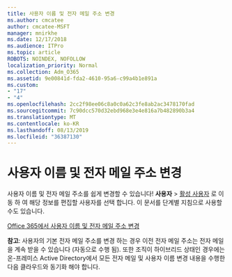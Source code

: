 ```yaml
---
title: 사용자 이름 및 전자 메일 주소 변경
ms.author: cmcatee
author: cmcatee-MSFT
manager: mnirkhe
ms.date: 12/17/2018
ms.audience: ITPro
ms.topic: article
ROBOTS: NOINDEX, NOFOLLOW
localization_priority: Normal
ms.collection: Adm_O365
ms.assetid: 9e00841d-fda2-4610-95a6-c99a4b1e891a
ms.custom:
- "17"
- "4"
ms.openlocfilehash: 2cc2f98ee06c8a0c0a62c3fe8ab2ac3478170fad
ms.sourcegitcommit: 7c90dcc570d32ebd968e3e4e816a7b482890b3a4
ms.translationtype: MT
ms.contentlocale: ko-KR
ms.lasthandoff: 08/13/2019
ms.locfileid: "36387130"
---
```

# <a name="change-a-users-name-and-email-address"></a>사용자 이름 및 전자 메일 주소 변경

사용자 이름 및 전자 메일 주소를 쉽게 변경할 수 있습니다! **사용자** \> [활성 사용자](https://go.microsoft.com/fwlink/p/?linkid=834822) 로 이동 하 여 해당 정보를 편집할 사용자를 선택 합니다. 이 문서를 단계별 지침으로 사용할 수도 있습니다.
  
[Office 365에서 사용자 이름 및 전자 메일 주소 변경](https://docs.microsoft.com/en-us/office365/admin/add-users/change-a-user-name-and-email-address)
  
 **참고**: 사용자의 기본 전자 메일 주소를 변경 하는 경우 이전 전자 메일 주소는 전자 메일을 계속 받을 수 있습니다 (자동으로 수행 됨). 또한 조직이 하이브리드 상태인 경우에는 온-프레미스 Active Directory에서 모든 전자 메일 및 사용자 이름 변경 내용을 수행한 다음 클라우드와 동기화 해야 합니다.